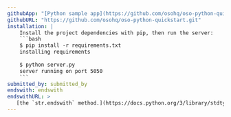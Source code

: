 ```yaml
---
githubApp: "[Python sample app](https://github.com/osohq/oso-python-quickstart)"
githubURL: "https://github.com/osohq/oso-python-quickstart.git"
installation: |
    Install the project dependencies with pip, then run the server:
    ```bash
    $ pip install -r requirements.txt
    installing requirements
    
    $ python server.py
    server running on port 5050
    ```
submitted_by: submitted_by
endswith: endswith
endswithURL: >
   [the `str.endswith` method.](https://docs.python.org/3/library/stdtypes.html#str.endswith)
---
```

